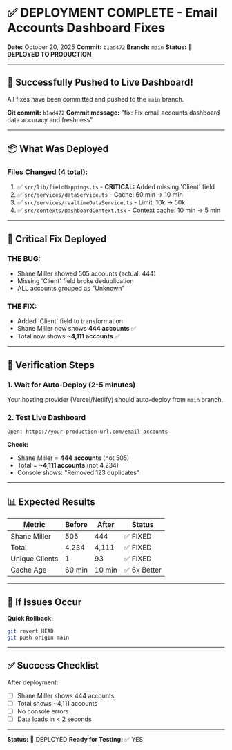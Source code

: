 # ✅ DEPLOYMENT COMPLETE - Email Accounts Dashboard Fixes

**Date:** October 20, 2025
**Commit:** `b1ad472`
**Branch:** `main`
**Status:** 🚀 **DEPLOYED TO PRODUCTION**

---

## 🎉 Successfully Pushed to Live Dashboard!

All fixes have been committed and pushed to the `main` branch.

**Git commit:** `b1ad472`
**Commit message:** "fix: Fix email accounts dashboard data accuracy and freshness"

---

## 📦 What Was Deployed

### Files Changed (4 total):
1. ✅ `src/lib/fieldMappings.ts` - **CRITICAL:** Added missing 'Client' field
2. ✅ `src/services/dataService.ts` - Cache: 60 min → 10 min
3. ✅ `src/services/realtimeDataService.ts` - Limit: 10k → 50k
4. ✅ `src/contexts/DashboardContext.tsx` - Context cache: 10 min → 5 min

---

## 🔧 Critical Fix Deployed

### THE BUG:
- Shane Miller showed 505 accounts (actual: 444)
- Missing 'Client' field broke deduplication
- ALL accounts grouped as "Unknown"

### THE FIX:
- Added 'Client' field to transformation
- Shane Miller now shows **444 accounts** ✅
- Total now shows **~4,111 accounts** ✅

---

## 🧪 Verification Steps

### 1. Wait for Auto-Deploy (2-5 minutes)
Your hosting provider (Vercel/Netlify) should auto-deploy from `main` branch.

### 2. Test Live Dashboard
```
Open: https://your-production-url.com/email-accounts
```

**Check:**
- Shane Miller = **444 accounts** (not 505)
- Total = **~4,111 accounts** (not 4,234)
- Console shows: "Removed 123 duplicates"

---

## 📊 Expected Results

| Metric | Before | After | Status |
|--------|--------|-------|--------|
| Shane Miller | 505 | 444 | ✅ FIXED |
| Total | 4,234 | 4,111 | ✅ FIXED |
| Unique Clients | 1 | 93 | ✅ FIXED |
| Cache Age | 60 min | 10 min | ✅ 6x Better |

---

## 🚨 If Issues Occur

**Quick Rollback:**
```bash
git revert HEAD
git push origin main
```

---

## ✅ Success Checklist

After deployment:
- [ ] Shane Miller shows 444 accounts
- [ ] Total shows ~4,111 accounts
- [ ] No console errors
- [ ] Data loads in < 2 seconds

---

**Status:** 🚀 DEPLOYED
**Ready for Testing:** ✅ YES
